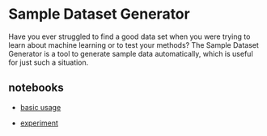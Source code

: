 # Sample Dataset Generator

Have you ever struggled to find a good data set when you were trying to learn about machine learning or to test your methods? The Sample Dataset Generator is a tool to generate sample data automatically, which is useful for just such a situation.

## notebooks

- [basic usage](https://github.com/maskot1977/sampledataset_generator/blob/main/sampledataset_generator_basic_usage.ipynb) 

- [experiment](https://github.com/maskot1977/sampledataset_generator/blob/main/sampledataset_generator_experiment.ipynb)
